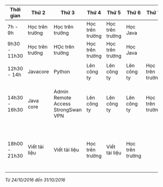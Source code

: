 | Thời gian | Thứ 2 | Thứ 3 | Thứ 4 | Thứ 5 | Thứ 6 | Thứ 7 | Chủ Nhật |
|-----------|-------|-------|-------|-------|-------|-------|----------|
| 7h - 9h | Học trên trường | Học trên trường | Học trên trường | Học trên trường | Học Java | | Học Java|
| 9h30 - 11h30 | Học trên trường | HỌc trên trường | Học trên trường | Học trên trường | Học Java | | Học Java |
| | | | | | | | |
| 12h30 - 14h | Javacore | Python | Lên công ty| Lên công ty | Lên công ty | Học trên trường | |
| 14h30 - 16h30 | Java core |Admin Remote Access StrongSwan VPN | Lên công ty | Lên công ty| Lên công ty | Học trên trường |Trao đổi đề tài nghiên cứu công nghệ |
| | | | | | | | |
| 18h00 - 21h30 | Viết tài liệu | Viết tài liệu | Học trên trường | Viết tài liệu | Học trên trường | | Trao đổi đề tài nghiên cứu công nghệ |

*Từ 24/10/2016 đến 31/10/2016*
